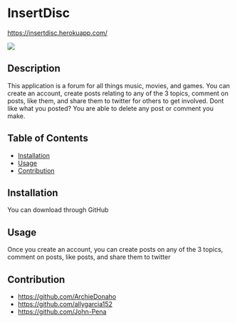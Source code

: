 # InsertDisc

https://insertdisc.herokuapp.com/

![](./public/assets/images/Screenshot.png)

## Description

This application is a forum for all things music, movies, and games. You can create an account, create posts relating to any of the 3 topics, comment on posts, like them, and share them to twitter for others to get involved. Dont like what you posted? You are able to delete any post or comment you make.

## Table of Contents

- [Installation](#installation)
- [Usage](#usage)
- [Contribution](#contribution)

## Installation

You can download through GitHub

## Usage

Once you create an account, you can create posts on any of the 3 topics, comment on posts, like posts, and share them to twitter

## Contribution

- https://github.com/ArchieDonaho
- https://github.com/allygarcia152
- https://github.com/John-Pena
